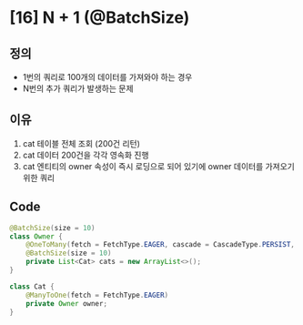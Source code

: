 # [16] N + 1 (@BatchSize)

## 정의
* 1번의 쿼리로 100개의 데이터를 가져와야 하는 경우
* N번의 추가 쿼리가 발생하는 문제


## 이유
1. cat 테이블 전체 조회 (200건 리턴)
2. cat 데이터 200건을 각각 영속화 진행
3. cat 엔티티의 owner 속성이 즉시 로딩으로 되어 있기에 owner 데이터를 가져오기 위한 쿼리


## Code
```java
@BatchSize(size = 10)
class Owner {
    @OneToMany(fetch = FetchType.EAGER, cascade = CascadeType.PERSIST, mappedBy = "owner")
    @BatchSize(size = 10)
    private List<Cat> cats = new ArrayList<>();
}

class Cat {
    @ManyToOne(fetch = FetchType.EAGER)
    private Owner owner;
}
```
